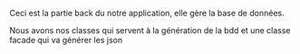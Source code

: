 Ceci est la partie back du notre application, elle gère la base de données. 

Nous avons nos classes qui servent à la génération de la bdd et une classe facade qui va générer les json 
